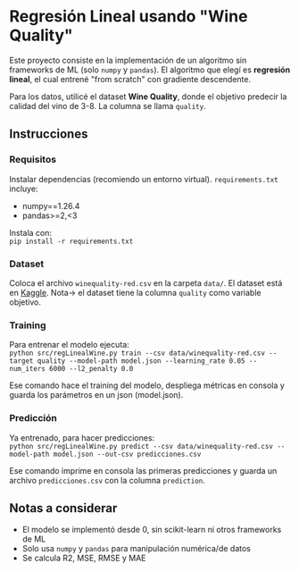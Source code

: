 # Regresión Lineal usando "Wine Quality"

Este proyecto consiste en la implementación de un algoritmo sin frameworks de ML (solo `numpy` y `pandas`). El algoritmo que elegí es **regresión lineal**, el cual entrené "from scratch" con gradiente descendente.

Para los datos, utilicé el dataset **Wine Quality**, donde el objetivo predecir la calidad del vino de 3-8. La columna se llama `quality`.

## Instrucciones

### Requisitos
Instalar dependencias (recomiendo un entorno virtual). `requirements.txt` incluye:

- numpy==1.26.4  
- pandas>=2,<3  

Instala con:  
`pip install -r requirements.txt`

### Dataset
Coloca el archivo `winequality-red.csv` en la carpeta `data/`. El dataset está en [Kaggle](https://www.kaggle.com/datasets/uciml/red-wine-quality-cortez-et-al-2009/data). Nota-> el dataset tiene la columna `quality` como variable objetivo.

### Training
Para entrenar el modelo ejecuta:  
`python src/regLinealWine.py train --csv data/winequality-red.csv --target quality --model-path model.json --learning_rate 0.05 --num_iters 6000 --l2_penalty 0.0`

Ese comando hace el training del modelo, despliega métricas en consola y guarda los parámetros en un json (model.json).

### Predicción
Ya entrenado, para hacer predicciones:  
`python src/regLinealWine.py predict --csv data/winequality-red.csv --model-path model.json --out-csv predicciones.csv`

Ese comando imprime en consola las primeras predicciones y guarda un archivo `predicciones.csv` con la columna `prediction`. 

## Notas a considerar
- El modelo se implementó desde 0, sin scikit-learn ni otros frameworks de ML 
- Solo usa `numpy` y `pandas` para manipulación numérica/de datos
- Se calcula R2,  MSE, RMSE y MAE
